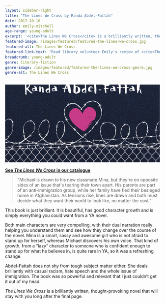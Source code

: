 ```yaml
---
layout: sidebar-right
title: "The Lines We Cross by Randa Abdel-Fattah"
date: 2017-10-10
author: emily-mitchell
age-range: young-adult
excerpt: '<cite>The Lines We Cross</cite> is a brilliantly written, thought-provoking novel that will stay with you long after the final page.'
featured-image: /images/featured/featured-the-lines-we-cross.jpg
featured-alt: The Lines We Cross
featured-link-text: "Read library volunteer Emily's review of <cite>The Lines We Cross</cite>, by Karen Abdel-Fattah."
breadcrumb: young-adult
genre: literary-fiction
genre-image: /images/featured/featured-the-lines-we-cross-genre.jpg
genre-alt: The Lines We Cross
---
```


![The Lines We Cross](/images/featured/featured-the-lines-we-cross.jpg)

**[See <cite>The Lines We Cross</cite> in our catalogue](https://suffolk.spydus.co.uk/cgi-bin/spydus.exe/ENQ/OPAC/BIBENQ?BRN=2142374)**

> "Michael is drawn to his new classmate Mina, but they're on opposite sides of an issue that's tearing their town apart. His parents are part of an anti-immigration group, while her family have fled their besieged home in Afghanistan. As tensions rise, lines are drawn and both must decide what they want their world to look like, no matter the cost."

This book is just brilliant. It is beautiful, has good character growth and is simply everything you could want from a YA novel.

Both main characters are very compelling, with their dual narration really helping you understand them and see how they change over the course of the novel. Mina is a smart, sassy and awesome girl who is not afraid to stand up for herself, whereas Michael discovers his own voice. That kind of growth, from a “lazy” character to someone who is confident enough to stand up for what he believes in, is quite rare in YA, so it was a refreshing change.

Abdel-Fattah does not shy from tough subject matter either. She deals brilliantly with casual racism, hate speech and the whole issue of immigration. The book was so powerful and relevant that I just couldn’t get it out of my head.

<cite>The Lines We Cross</cite> is a brilliantly written, thought-provoking novel that will stay with you long after the final page.

